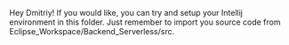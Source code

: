 Hey Dmitriy! If you would like, you can try and setup your Intellij environment in this folder. Just remember to import you source code from Eclipse_Workspace/Backend_Serverless/src.